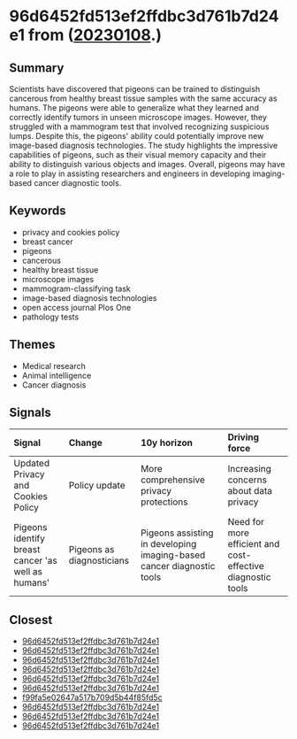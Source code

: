 # 96d6452fd513ef2ffdbc3d761b7d24e1 from ([20230108](https://kghosh.substack.com/p/20230108).)

## Summary

Scientists have discovered that pigeons can be trained to distinguish cancerous from healthy breast tissue samples with the same accuracy as humans. The pigeons were able to generalize what they learned and correctly identify tumors in unseen microscope images. However, they struggled with a mammogram test that involved recognizing suspicious lumps. Despite this, the pigeons' ability could potentially improve new image-based diagnosis technologies. The study highlights the impressive capabilities of pigeons, such as their visual memory capacity and their ability to distinguish various objects and images. Overall, pigeons may have a role to play in assisting researchers and engineers in developing imaging-based cancer diagnostic tools.

## Keywords

* privacy and cookies policy
* breast cancer
* pigeons
* cancerous
* healthy breast tissue
* microscope images
* mammogram-classifying task
* image-based diagnosis technologies
* open access journal Plos One
* pathology tests

## Themes

* Medical research
* Animal intelligence
* Cancer diagnosis

## Signals

| Signal                                             | Change                    | 10y horizon                                                           | Driving force                                               |
|:---------------------------------------------------|:--------------------------|:----------------------------------------------------------------------|:------------------------------------------------------------|
| Updated Privacy and Cookies Policy                 | Policy update             | More comprehensive privacy protections                                | Increasing concerns about data privacy                      |
| Pigeons identify breast cancer 'as well as humans' | Pigeons as diagnosticians | Pigeons assisting in developing imaging-based cancer diagnostic tools | Need for more efficient and cost-effective diagnostic tools |

## Closest

* [96d6452fd513ef2ffdbc3d761b7d24e1](96d6452fd513ef2ffdbc3d761b7d24e1)
* [96d6452fd513ef2ffdbc3d761b7d24e1](96d6452fd513ef2ffdbc3d761b7d24e1)
* [96d6452fd513ef2ffdbc3d761b7d24e1](96d6452fd513ef2ffdbc3d761b7d24e1)
* [96d6452fd513ef2ffdbc3d761b7d24e1](96d6452fd513ef2ffdbc3d761b7d24e1)
* [96d6452fd513ef2ffdbc3d761b7d24e1](96d6452fd513ef2ffdbc3d761b7d24e1)
* [96d6452fd513ef2ffdbc3d761b7d24e1](96d6452fd513ef2ffdbc3d761b7d24e1)
* [f99fa5e02647a517b709d5b44f85fd5c](f99fa5e02647a517b709d5b44f85fd5c)
* [96d6452fd513ef2ffdbc3d761b7d24e1](96d6452fd513ef2ffdbc3d761b7d24e1)
* [96d6452fd513ef2ffdbc3d761b7d24e1](96d6452fd513ef2ffdbc3d761b7d24e1)
* [96d6452fd513ef2ffdbc3d761b7d24e1](96d6452fd513ef2ffdbc3d761b7d24e1)